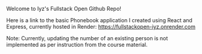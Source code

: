 Welcome to Iyz's Fullstack Open Github Repo!

Here is a link to the basic Phonebook application I created using React and Express, currently hosted in Render:
https://fullstackopen-iyz.onrender.com

Note: Currently, updating the number of an existing person is not implemented as per instruction from the course material.
